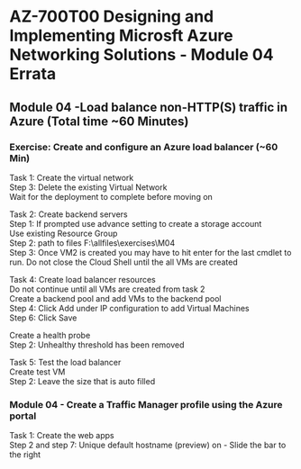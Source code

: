 # AZ-700T00 Designing and Implementing Microsft Azure Networking Solutions  - Module 04 Errata

## Module 04 -Load balance non-HTTP(S) traffic in Azure (Total time ~60 Minutes)

### Exercise: Create and configure an Azure load balancer (~60 Min)

Task 1: Create the virtual network <br>
Step 3: Delete the existing Virtual Network <br>
Wait for the deployment to complete before moving on <br>

Task 2: Create backend servers <br>
Step 1: If prompted use advance setting to create a storage account <br>
Use existing Resource Group <br>
Step 2: path to files  F:\allfiles\exercises\M04 <br>
Step 3: Once VM2 is created you may have to hit enter for the last cmdlet to run.  Do not close the Cloud Shell until the  all VMs are created <br>

Task 4: Create load balancer resources <br>
Do not continue until all VMs are created from task 2 <br>
Create a backend pool and add VMs to the backend pool <br>
Step 4: Click Add under IP configuration to add Virtual Machines <br>
Step 6: Click Save <br>

Create a health probe <br>
Step 2: Unhealthy threshold has been removed <br>

Task 5: Test the load balancer <br>
Create test VM <br>
Step 2: Leave the size that is auto filled <br>

### Module 04 - Create a Traffic Manager profile using the Azure portal

Task 1: Create the web apps <br>
Step 2 and step 7: Unique default hostname (preview) on - Slide the bar to the right <br>
